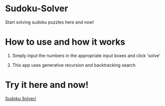 # Sudoku-Solver

Start solving sudoku puzzles here and now!

# How to use and how it works

1. Simply input the numbers in the appropriate input boxes and click 'solve'

2. This app uses generative recursion and backtracking search 

# Try it here and now!

<a target = "_blank" href=https://metakunal.github.io/Sudoku-Solver>Sudoku Solver/<a>


